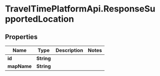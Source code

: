# TravelTimePlatformApi.ResponseSupportedLocation

## Properties

Name | Type | Description | Notes
------------ | ------------- | ------------- | -------------
**id** | **String** |  | 
**mapName** | **String** |  | 


